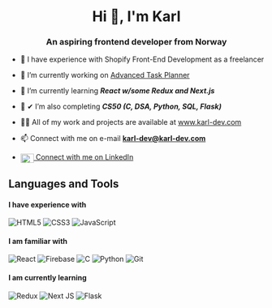 
<h1 align="center">Hi 👋, I'm Karl</h1>
<h3 align="center">An aspiring frontend developer from Norway</h3>

- 💼 I have experience with Shopify Front-End Development as a freelancer

- 🔧 I’m currently working on [Advanced Task Planner](https://github.com/DevKarl/Advanced-Task-Planner) 

- 🌱 I’m currently learning ***React w/some Redux and Next.js***

- 📜 ✔ I’m also completing ***CS50 (C, DSA, Python, SQL, Flask)***

- 👨‍💻 All of my work and projects are available at <a href="https://www.karl-dev.com" target="_blank">www.karl-dev.com</a>

- 📫 Connect with me on e-mail **karl-dev@karl-dev.com**
- <a href="https://linkedin.com/in/https://www.linkedin.com/in/karl-henrik-johansen-531a45226/" target="blank"><img align="center" src="https://raw.githubusercontent.com/rahuldkjain/github-profile-readme-generator/master/src/images/icons/Social/linked-in-alt.svg" alt="https://www.linkedin.com/in/karl-henrik-johansen-531a45226/" height="18" width="26" /> Connect with me on LinkedIn</a>

<h2 align="left">Languages and Tools</h2>

<h4> I have experience with  </h4>

![HTML5](https://img.shields.io/badge/html5-%23E34F26.svg?style=for-the-badge&logo=html5&logoColor=white)
![CSS3](https://img.shields.io/badge/css3-%231572B6.svg?style=for-the-badge&logo=css3&logoColor=white)
![JavaScript](https://img.shields.io/badge/javascript-%23323330.svg?style=for-the-badge&logo=javascript&logoColor=%23F7DF1E)

<h4> I am familiar with </h4>

![React](https://img.shields.io/badge/react-%2320232a.svg?style=for-the-badge&logo=react&logoColor=%2361DAFB)
![Firebase](https://img.shields.io/badge/firebase-%23039BE5.svg?style=for-the-badge&logo=firebase)
![C](https://img.shields.io/badge/c-%2300599C.svg?style=for-the-badge&logo=c&logoColor=white) 
![Python](https://img.shields.io/badge/python-3670A0?style=for-the-badge&logo=python&logoColor=ffdd54)
![Git](https://img.shields.io/badge/git-%23F05033.svg?style=for-the-badge&logo=git&logoColor=white)

<h4> I am currently learning </h4>

![Redux](https://img.shields.io/badge/redux-%23593d88.svg?style=for-the-badge&logo=redux&logoColor=white)
![Next JS](https://img.shields.io/badge/Next-black?style=for-the-badge&logo=next.js&logoColor=white) 
![Flask](https://img.shields.io/badge/flask-%23000.svg?style=for-the-badge&logo=flask&logoColor=white)



